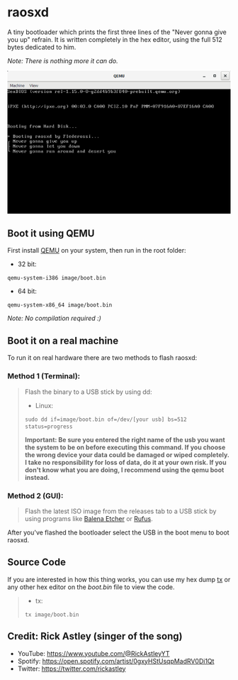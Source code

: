 # raosxd
A tiny bootloader which prints the first three lines of the "Never gonna give you up" refrain.
It is written completely in the hex editor, using the full 512 bytes dedicated to him.

*Note: There is nothing more it can do.*

![Alt Text](https://github.com/Flederossi/raosxd/blob/main/assets/screenshot.png)

## Boot it using QEMU
First install [QEMU](https://www.qemu.org) on your system, then run in the root folder:

- 32 bit: 
```
qemu-system-i386 image/boot.bin
```
- 64 bit:
```
qemu-system-x86_64 image/boot.bin
```

*Note: No compilation required :)*

## Boot it on a real machine
To run it on real hardware there are two methods to flash raosxd:
### Method 1 (Terminal):
> Flash the binary to a USB stick by using dd:
>
> - Linux: 
> ```
> sudo dd if=image/boot.bin of=/dev/[your usb] bs=512 status=progress
> ```
>
> **Important: Be sure you entered the right name of the usb you want the system to be on before executing this command. If you choose the wrong device your data could  be damaged or wiped completely. I take no responsibility for loss of data, do it at your own risk. If you don't know what you are doing, I recommend using the qemu    boot instead.**

### Method 2 (GUI):
> Flash the latest ISO image from the releases tab to a USB stick by using programs like [Balena Etcher](https://www.balena.io/etcher/) or [Rufus](https://rufus.ie/).

After you've flashed the bootloader select the USB in the boot menu to boot raosxd.

## Source Code
If you are interested in how this thing works, you can use my hex dump [tx](https://github.com/Flederossi/tx) or any other hex editor on the *boot.bin* file to view the code.

> - tx:
> ```
> tx image/boot.bin
> ```

## Credit: Rick Astley (singer of the song)
- YouTube: https://www.youtube.com/@RickAstleyYT
- Spotify: https://open.spotify.com/artist/0gxyHStUsqpMadRV0Di1Qt
- Twitter: https://twitter.com/rickastley

